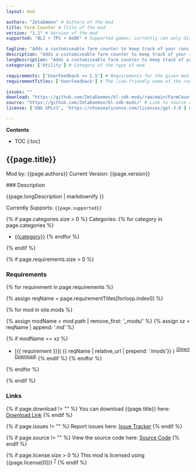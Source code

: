 ```yaml
---
layout: mod

authors: "ZetaDæmon" # Authors of the mod
title: Farm Counter # Title of the mod
version: "1.1" # Version of the mod
supported: "BL2 + TPS + AoDK" # Supported games; currently can only display as "BL2", "BL2 + TPS", or "TPS"

tagline: "Adds a customiseable farm counter to keep track of your runs." # A short description of the mod itself.
description: "Adds a customiseable farm counter to keep track of your runs." # This is set in order to keep the SEO proper
longDescription: "Adds a customiseable farm counter to keep track of your runs." # Description of what the mod can do
categories: ['Utility'] # Category of the type of mod

requirements: ['UserFeedback >= 1.5'] # Requirements for the given mod
requirementTitles: ['UserFeedback'] # The link-friendly name of the requirements

issues: ""
download: "https://github.com/ZetaDaemon/bl-sdk-mods/raw/main/FarmCounter/FarmCounter.zip"
source: "https://github.com/ZetaDaemon/bl-sdk-mods/" # Link to source code
license: ['GNU GPLv3', 'https://choosealicense.com/licenses/gpl-3.0'] # License name, link about the license from https://choosealicense.com/

---
```

**Contents**
* TOC
{:toc}

## {{page.title}}

Mod by: {{page.authors}}
Current Version: {{page.version}}

<p></p>
### Description

{{page.longDescription | markdownify }}

Currently Supports: `{{page.supported}}`

{% if page.categories.size > 0 %}
Categories:
{% for category in page.categories %}
  * [{{category}}](/types/{{category}})
{% endfor %}
<p></p>
{% endif %}

{% if page.requirements.size > 0 %}
### Requirements

{% for requirement in page.requirements %}

{% assign reqName = page.requirementTitles[forloop.index0] %}

{% for mod in site.mods %}

{% assign modName = mod.path | remove_first: '_mods/' %}
{% assign xz = reqName | append: '.md' %}

{% if modName == xz %}
* [{{ requirement }}]( {{ reqName | relative_url | prepend: '/mods'}} ) <sup>[(Direct Download)]({{mod.download}})</sup>
{% endif %}
{% endfor %}

{% endfor %}
<p></p>
{% endif %}

### Links

{% if page.download != "" %}
You can download {{page.title}} here: [Download Link]({{page.download}})
{% endif %}

{% if page.issues != "" %}
Report issues here: [Issue Tracker]({{page.issues}})
{% endif %}

{% if page.source != "" %}
View the source code here: [Source Code]({{page.source}})
{% endif %}

{% if page.license.size > 0 %}
This mod is licensed using {{page.license[0]}} <sup>[?]({{page.license[1]}})</sup>
{% endif %}